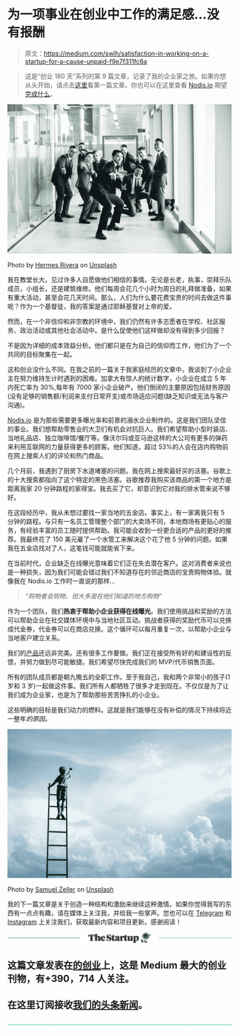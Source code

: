 # 为一项事业在创业中工作的满足感…没有报酬

> 原文：<https://medium.com/swlh/satisfaction-in-working-on-a-startup-for-a-cause-unpaid-f9e7f311fc6a>

> 这是“创业 180 天”系列的第 9 篇文章，记录了我的企业家之旅。如果你想从头开始，请点击[这里](https://theascent.pub/180-days-to-start-up-1-documenting-my-journey-to-building-a-potentially-valuable-solution-1b79191ccca3)看第一篇文章。你也可以在这里查看 [Nodis.io](https://nodis.io/token-sale) 期望[完成什么](/@willchen319/what-is-nodis-io-trying-to-do-983cc67255aa)。

![](img/99f4ee9c7c0c3d5604a40fb8bcf336ab.png)

Photo by [Hermes Rivera](https://unsplash.com/@hermez777?utm_source=medium&utm_medium=referral) on [Unsplash](https://unsplash.com?utm_source=medium&utm_medium=referral)

我在教堂长大，见过许多人自愿做他们相信的事情。无论是长老，执事，崇拜乐队成员，小组长，还是建筑维修。他们每周会花几个小时为周日的礼拜做准备，如果有重大活动，甚至会花几天时间。那么，人们为什么要花费宝贵的时间去做这件事呢？作为一个基督徒，我的答案是通过耶稣基督对上帝的爱。

然而，在一个非信仰和非宗教的环境中，我们仍然有许多志愿者在学校、社区服务、政治活动或其他社会活动中。是什么促使他们这样做却没有得到多少回报？

不是因为详细的成本效益分析。他们都只是在为自己的信仰而工作，他们为了一个共同的目标聚集在一起。

这和创业没什么不同。在我之前的一篇关于我家庭经历的文章中，我谈到了小企业主在努力维持生计时遇到的困难。加拿大有惊人的统计数字，小企业在成立 5 年内死亡率为 30%,每年有 7000 家小企业破产。他们倒闭的主要原因包括财务原因(没有足够的销售额/利润来支付日常开支)或市场适应问题(缺乏知识或无法与客户沟通)。

[Nodis.io](/@willchen319/what-is-nodis-io-trying-to-do-983cc67255aa) 是为那些需要更多曝光率和前景的溺水企业制作的。这是我们团队坚信的事业。我们想帮助零售业的大卫们有机会对抗巨人。我们希望帮助小型时装店、当地礼品店、独立咖啡馆/餐厅等。像沃尔玛或亚马逊这样的大公司有更多的弹药来利用互联网的力量获得更多的顾客。他们知道，超过 53%的人会在店内购物前在网上搜索人们的评论和热门商品。

几个月前，我遇到了厨房下水道堵塞的问题。我在网上搜索最好买的活塞。谷歌上的十大搜索都指向了这个特定的黑色活塞。谷歌推荐我购买该商品的第一个地方是距离我家 20 分钟路程的家得宝。我去买了它，却意识到它对我的排水管来说不够好。

在这段经历中，我从未想过要找一家当地的五金店。事实上，有一家离我只有 5 分钟的路程。与只有一名员工管理整个部门的大卖场不同，本地商场有更贴心的服务，有经验丰富的员工随时提供帮助。我可能会收到一份更合适的产品的更好的推荐。我最终花了 150 美元雇了一个水管工来解决这个花了他 5 分钟的问题。如果我在五金店找对了人，这笔钱可能就能省下来。

在当前时代，企业缺乏在线曝光意味着它们正在失去潜在客户。这对消费者来说也是一种损失，因为我们可能会错过我们不知道存在的邻近商店的宝贵购物体验。就像我在 Nodis.io 工作时一直说的那样…

> *“购物者会购物，但大多是在他们知道的地方购物”*

作为一个团队，我们**热衷于帮助小企业获得在线曝光**。我们使用挑战和奖励的方法可以帮助企业在社交媒体环境中与当地社区互动。挑战者获得的奖励代币可以兑换成代金券，代金券可以在商店兑换。这个循环可以每月重复一次，以帮助小企业与当地客户建立关系。

我们的[产品](https://nodis.io)还远非完美。还有很多工作要做。我们正在接受所有好的和建设性的反馈，并努力做到尽可能敏捷。我们希望尽快完成我们的 MVP/代币销售页面。

所有的团队成员都是朝九晚五的全职工作。至于我自己，我和两个非常小的孩子(1 岁和 3 岁)一起做这件事。我们所有人都牺牲了很多才走到现在。不仅仅是为了让我们成为企业家，也是为了帮助那些苦苦挣扎的小企业。

这些明确的目标是我们动力的燃料。这就是我们能够在没有补偿的情况下持续将近一整年*的原因。*

![](img/254df5be5e413c22320e327c838d9b95.png)

Photo by [Samuel Zeller](https://unsplash.com/@samuelzeller?utm_source=medium&utm_medium=referral) on [Unsplash](https://unsplash.com?utm_source=medium&utm_medium=referral)

我的下一篇文章是关于创造一种结构和激励来继续这种激情。如果你觉得我写的东西有一点点有趣，请在媒体上关注我，并给我一些掌声。您也可以在 [Telegram](https://t.me/nodisgetnoticedgroup) 和 [Instagram](https://www.instagram.com/nodis.io/) 上关注我们，获取最新内容和项目更新。感谢阅读！

[![](img/308a8d84fb9b2fab43d66c117fcc4bb4.png)](https://medium.com/swlh)

## 这篇文章发表在[的创业](https://medium.com/swlh)上，这是 Medium 最大的创业刊物，有+390，714 人关注。

## 在这里订阅接收[我们的头条新闻](http://growthsupply.com/the-startup-newsletter/)。

[![](img/b0164736ea17a63403e660de5dedf91a.png)](https://medium.com/swlh)